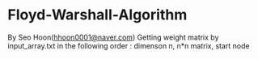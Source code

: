 # Floyd-Warshall-Algorithm
By Seo Hoon(hhoon0001@naver.com)
Getting weight matrix by input_array.txt in the following order :
dimenson n, n*n matrix, start node
